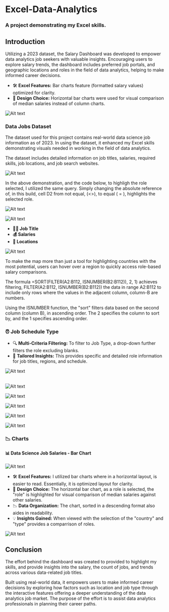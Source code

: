 # Excel-Data-Analytics
### A project demonstrating my Excel skills.
## Introduction

Utilizing a 2023 dataset, the Salary Dashboard was developed to empower data analytics job seekers with valuable insights. Encouraging users to explore salary trends, the dashboard includes preferred job portals, and geographic locations and roles in the field of data analytics, helping to make informed career decisions.


- 🛠️ **Excel Features:** Bar charts feature (formatted salary values) optimized for clarity.
- 🎨 **Design Choice:** Horizontal bar charts were used for visual comparison of median salaries instead of column charts.
  

![Alt text](media/Dashboard.gif)


### Data Jobs Dataset

The dataset used for this project contains real-world data science job information as of 2023. In using the dataset, it enhanced my Excel skills demonstrating visuals needed in working in the field of data analytics. 

The dataset includes detailed information on job titles, salaries, required skills, job locations, and job search websites.

![Alt text](media/Drop_Down.gif)  

In the above demonstration, and the code below, to highligh the role selected, I utilized the same query. Simply changing the absolute reference of, in this build, cell D2 from not equal, (<>), to equal ( = ), highlights the selected role. 

![Alt text](media/Median_Bar_Highlight1.png)

![Alt text](media/Median_Bar_Highlight2.png)



- **👨‍💼 Job Title**
- **💰 Salaries**
- **📍 Locations**
  
![Alt text](media/Hover_Point.gif)

To make the map more than just a tool for highlighting countries with the most potential, users can hover over a region to quickly access role-based salary comparisons.

The formula =SORT(FILTER(A2:B112, ISNUMBER(B2:B112)), 2, 1) achieves filtering, FILTER(A2:B112, ISNUMBER(B2:B112)) the data in range A2:B112 to include only rows where the values in the adjacent column, column-B are numbers. 

Using the ISNUMBER function, the "sort" filters data based on the second column (column B), in ascending order. The 2 specifies the column to sort by, and the 1 specifies ascending order.


### ⏰ Job Schedule Type



- 🔍 **Multi-Criteria Filtering:** To filter to Job Type, a drop-down further filters the role excluding blanks.
- 🎯 **Tailored Insights:** This provides specific and detailed role information for job titles, regions, and schedule.


![Alt text](media/Type.gif)<br><br>


![Alt text](media/Highlight_1.png)


![Alt text](media/Highlight_2.png)

![Alt text](media/HIghlight_1.png)





![Alt text](media/Job_Site_Host.png)



![Alt text](media/Calculate_Median_per_Country.png)

### 📉 Charts

#### 📊 Data Science Job Salaries - Bar Chart

![Alt text](media/Salary_Dashboard_Chart.png)

- 🛠️ **Excel Features:** I utilized bar charts where in a horizontal layout, is easier to read. Essentially, it is optimized layout for clarity.
- 🎨 **Design Choice:** The horizontal bar chart, as a role is selected, the "role" is highlighted for visual comparison of median salaries against other salaries.
- 📉 **Data Organization:** The chart, sorted in a descending format also aides in readability.
- 💡 **Insights Gained:** When viewed with the selection of the "country" and "type" provides a comparrison of roles.

![Alt text](media/2_Salary_by_Skill_Count.png)

## Conclusion

The effort behind the dashboard was created to provided to highlight my skills, and provide insights into the salary, the count of jobs, and trends across various data-related job titles. 

Built using real-world data, it empowers users to make informed career decisions by exploring how factors such as location and job type through the interactive features offering a deeper understanding of the data analytics job market. The purpose of the effort is to assist data analytics professionals in planning their career paths.
